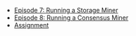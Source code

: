 - [Episode 7: Running a Storage Miner](./ep07.md)
- [Episode 8: Running a Consensus Miner](./ep08.md)
- [Assignment](./assignment.md)
